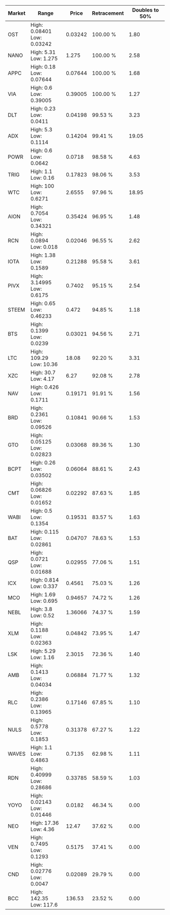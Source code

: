 | Market | Range | Price| Retracement | Doubles to 50% |
| --- | --- | --- | --- | --- |
| OST | High: 0.08401<br />Low: 0.03242 | 0.03242 | 100.00 % | 1.80 |
| NANO | High: 5.31<br />Low: 1.275 | 1.275 | 100.00 % | 2.58 |
| APPC | High: 0.18<br />Low: 0.07644 | 0.07644 | 100.00 % | 1.68 |
| VIA | High: 0.6<br />Low: 0.39005 | 0.39005 | 100.00 % | 1.27 |
| DLT | High: 0.23<br />Low: 0.0411 | 0.04198 | 99.53 % | 3.23 |
| ADX | High: 5.3<br />Low: 0.1114 | 0.14204 | 99.41 % | 19.05 |
| POWR | High: 0.6<br />Low: 0.0642 | 0.0718 | 98.58 % | 4.63 |
| TRIG | High: 1.1<br />Low: 0.16 | 0.17823 | 98.06 % | 3.53 |
| WTC | High: 100<br />Low: 0.6271 | 2.6555 | 97.96 % | 18.95 |
| AION | High: 0.7054<br />Low: 0.34321 | 0.35424 | 96.95 % | 1.48 |
| RCN | High: 0.0894<br />Low: 0.018 | 0.02046 | 96.55 % | 2.62 |
| IOTA | High: 1.38<br />Low: 0.1589 | 0.21288 | 95.58 % | 3.61 |
| PIVX | High: 3.14995<br />Low: 0.6175 | 0.7402 | 95.15 % | 2.54 |
| STEEM | High: 0.65<br />Low: 0.46233 | 0.472 | 94.85 % | 1.18 |
| BTS | High: 0.1399<br />Low: 0.0239 | 0.03021 | 94.56 % | 2.71 |
| LTC | High: 109.29<br />Low: 10.36 | 18.08 | 92.20 % | 3.31 |
| XZC | High: 30.7<br />Low: 4.17 | 6.27 | 92.08 % | 2.78 |
| NAV | High: 0.426<br />Low: 0.1711 | 0.19171 | 91.91 % | 1.56 |
| BRD | High: 0.2361<br />Low: 0.09526 | 0.10841 | 90.66 % | 1.53 |
| GTO | High: 0.05125<br />Low: 0.02823 | 0.03068 | 89.36 % | 1.30 |
| BCPT | High: 0.26<br />Low: 0.03502 | 0.06064 | 88.61 % | 2.43 |
| CMT | High: 0.06826<br />Low: 0.01652 | 0.02292 | 87.63 % | 1.85 |
| WABI | High: 0.5<br />Low: 0.1354 | 0.19531 | 83.57 % | 1.63 |
| BAT | High: 0.115<br />Low: 0.02861 | 0.04707 | 78.63 % | 1.53 |
| QSP | High: 0.0721<br />Low: 0.01688 | 0.02955 | 77.06 % | 1.51 |
| ICX | High: 0.814<br />Low: 0.337 | 0.4561 | 75.03 % | 1.26 |
| MCO | High: 1.69<br />Low: 0.695 | 0.94657 | 74.72 % | 1.26 |
| NEBL | High: 3.8<br />Low: 0.52 | 1.36066 | 74.37 % | 1.59 |
| XLM | High: 0.1188<br />Low: 0.02363 | 0.04842 | 73.95 % | 1.47 |
| LSK | High: 5.29<br />Low: 1.16 | 2.3015 | 72.36 % | 1.40 |
| AMB | High: 0.1413<br />Low: 0.04034 | 0.06884 | 71.77 % | 1.32 |
| RLC | High: 0.2386<br />Low: 0.13965 | 0.17146 | 67.85 % | 1.10 |
| NULS | High: 0.5778<br />Low: 0.1853 | 0.31378 | 67.27 % | 1.22 |
| WAVES | High: 1.1<br />Low: 0.4863 | 0.7135 | 62.98 % | 1.11 |
| RDN | High: 0.40999<br />Low: 0.28686 | 0.33785 | 58.59 % | 1.03 |
| YOYO | High: 0.02143<br />Low: 0.01446 | 0.0182 | 46.34 % | 0.00 |
| NEO | High: 17.36<br />Low: 4.36 | 12.47 | 37.62 % | 0.00 |
| VEN | High: 0.7495<br />Low: 0.1293 | 0.5175 | 37.41 % | 0.00 |
| CND | High: 0.02776<br />Low: 0.0047 | 0.02089 | 29.79 % | 0.00 |
| BCC | High: 142.35<br />Low: 117.6 | 136.53 | 23.52 % | 0.00 |
